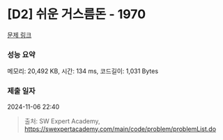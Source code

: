 # [D2] 쉬운 거스름돈 - 1970 

[문제 링크](https://swexpertacademy.com/main/code/problem/problemDetail.do?contestProbId=AV5PsIl6AXIDFAUq) 

### 성능 요약

메모리: 20,492 KB, 시간: 134 ms, 코드길이: 1,031 Bytes

### 제출 일자

2024-11-06 22:40



> 출처: SW Expert Academy, https://swexpertacademy.com/main/code/problem/problemList.do